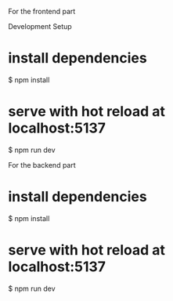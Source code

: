 For the frontend part

Development Setup
# install dependencies
$ npm install

# serve with hot reload at localhost:5137
$ npm run dev

For the backend part
# install dependencies
$ npm install

# serve with hot reload at localhost:5137
$ npm run dev
